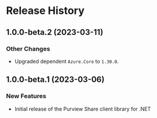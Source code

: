# Release History

## 1.0.0-beta.2 (2023-03-11)

### Other Changes

- Upgraded dependent `Azure.Core` to `1.30.0`.

## 1.0.0-beta.1 (2023-03-06)

### New Features

- Initial release of the Purview Share client library for .NET
